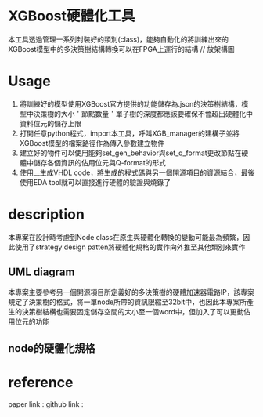 # XGBoost硬體化工具
本工具透過管理一系列封裝好的類別(class)，能夠自動化的將訓練出來的XGBoost模型中的多決策樹結構轉換可以在FPGA上運行的結構
// 放架構圖

# Usage
1. 將訓練好的模型使用XGBoost官方提供的功能儲存為.json的決策樹結構，模型中決策樹的大小＇節點數量＇單子樹的深度都應該要確保不會超出硬體化中資料位元的儲存上限
2. 打開任意python程式，import本工具，呼叫XGB_manager的建構子並將XGBoost模型的檔案路徑作為傳入參數建立物件
3. 建立好的物件可以使用能夠set_gen_behavior與set_q_format更改節點在硬體中儲存各個資訊的佔用位元與Q-format的形式
4. 使用__生成VHDL code，將生成的程式碼與另一個開源項目的資源結合，最後使用EDA tool就可以直接進行硬體的驗證與燒錄了


# description
本專案在設計時考慮到Node class在原生與硬體化轉換的變動可能最為頻繁，因此使用了strategy design patten將硬體化規格的實作向外推至其他類別來實作
## UML diagram
本專案主要參考另一個開源項目所定義好的多決策樹的硬體加速器電路IP，該專案規定了決策樹的格式，將一單node所帶的資訊限縮至32bit中，也因此本專案所產生的決策樹結構也需要固定儲存空間的大小至一個word中，但加入了可以更動佔用位元的功能
## node的硬體化規格


# reference
paper link : 
github link : 